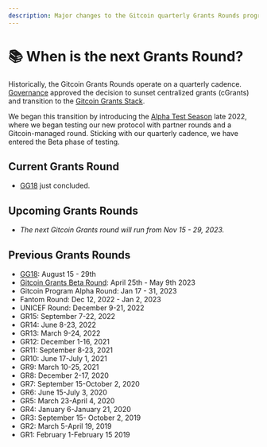 ```yaml
---
description: Major changes to the Gitcoin quarterly Grants Rounds program
---
```


# 📚 When is the next Grants Round?

Historically, the Gitcoin Grants Rounds operate on a quarterly cadence. [Governance](https://gov.gitcoin.co/)  approved the decision to sunset centralized grants (cGrants) and transition to the [Gitcoin Grants Stack](../../gitcoin-grants-program/what-is-gitcoin-grants-stack.md).&#x20;

We began this transition by introducing the [Alpha Test Season](https://go.gitcoin.co/blog/announcing-the-gitcoin-alpha-tests) late 2022, where we began testing our new protocol with partner rounds and a Gitcoin-managed round. Sticking with our quarterly cadence, we have entered the Beta phase of testing.&#x20;

## Current Grants Round

* [GG18](https://www.gitcoin.co/blog/gitcoin-grants-round-18-results-and-recap) just concluded.

## Upcoming Grants Rounds

* _The next Gitcoin Grants round will run from Nov 15 - 29, 2023._

## Previous Grants Rounds

* [GG18](https://www.gitcoin.co/blog/announcing-gitcoin-grants-18): August 15 - 29th
* [Gitcoin Grants Beta Round](https://go.gitcoin.co/blog/announcing-the-gitcoin-grants-beta-round): April 25th - May 9th 2023
* Gitcoin Program Alpha Round: Jan 17 - 31, 2023
* Fantom Round: Dec 12, 2022 - Jan 2, 2023
* UNICEF Round: December 9-21, 2022
* GR15: September 7-22, 2022
* GR14: June 8-23, 2022
* GR13: March 9-24, 2022
* GR12: December 1-16, 2021
* GR11: September 8-23, 2021
* GR10: June 17-July 1, 2021
* GR9: March 10-25, 2021
* GR8: December 2-17, 2020
* GR7: September 15-October 2, 2020
* GR6: June 15-July 3, 2020
* GR5: March 23-April 4, 2020
* GR4: January 6-January 21, 2020
* GR3: September 15- October 2, 2019
* GR2: March 5-April 19, 2019
* GR1: February 1-February 15 2019
